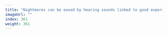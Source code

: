 ```yaml
---
title: "Nightmares can be eased by hearing sounds linked to good experiences"
imageUrl: ""
index: 361
weight: 361
---
```

